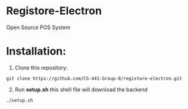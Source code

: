 # Registore-Electron
Open Source POS System


# Installation:
1. Clone this repository: 
```
git clone https://github.com/CS-441-Group-8/registore-electron.git
```

2. Run <b>setup.sh</b> this shell file will download the backend
```
./setup.sh
```